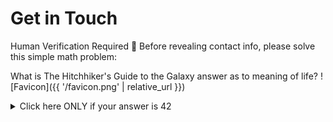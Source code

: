 
# Get in Touch
Human Verification Required 🧠
Before revealing contact info, please solve this simple math problem:

What is The Hitchhiker's Guide to the Galaxy answer as to meaning of life? 
![Favicon]({{ '/favicon.png' | relative_url }})

<details>
<summary>Click here ONLY if your answer is 42</summary>
  
- My WhatsApp and Cell is 717 - Year of the Consulship of Ausonius and Hermogenianus - (6*12) 33
- My Email is the first three letters of the github prefix, 9507@stern.nyu.edu

[Back](index.md)

